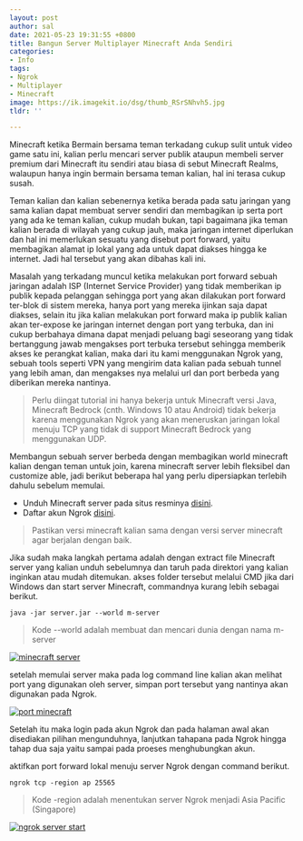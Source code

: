 ```yaml
---
layout: post
author: sal
date: 2021-05-23 19:31:55 +0800
title: Bangun Server Multiplayer Minecraft Anda Sendiri
categories:
- Info
tags:
- Ngrok
- Multiplayer
- Minecraft
image: https://ik.imagekit.io/dsg/thumb_RSrSNhvh5.jpg
tldr: ''

---
```

Minecraft ketika Bermain bersama teman terkadang cukup sulit untuk video game satu ini, kalian perlu mencari server publik ataupun membeli server premium dari Minecraft itu sendiri atau biasa di sebut Minecraft Realms, walaupun hanya ingin bermain bersama teman kalian, hal ini terasa cukup susah.

Teman kalian dan kalian sebenernya ketika berada pada satu jaringan yang sama kalian dapat membuat server sendiri dan membagikan ip serta port yang ada ke teman kalian, cukup mudah bukan, tapi bagaimana jika teman kalian berada di wilayah yang cukup jauh, maka jaringan internet diperlukan dan hal ini memerlukan sesuatu yang disebut port forward, yaitu membagikan alamat ip lokal yang ada untuk dapat diakses hingga ke internet. Jadi hal tersebut yang akan dibahas kali ini.

Masalah yang terkadang muncul ketika melakukan port forward sebuah jaringan adalah ISP (Internet Service Provider) yang tidak memberikan ip publik kepada pelanggan sehingga port yang akan dilakukan port forward ter-blok di sistem mereka, hanya port yang mereka ijinkan saja dapat diakses, selain itu jika kalian melakukan port forward maka ip publik kalian akan ter-expose ke jaringan internet dengan port yang terbuka, dan ini cukup berbahaya dimana dapat menjadi peluang bagi seseorang yang tidak bertanggung jawab mengakses port terbuka tersebut sehingga memberik akses ke perangkat kalian, maka dari itu kami menggunakan Ngrok yang, sebuah tools seperti VPN yang mengirim data kalian pada sebuah tunnel yang lebih aman, dan mengakses nya melalui url dan port berbeda yang diberikan mereka nantinya.

> Perlu diingat tutorial ini hanya bekerja untuk Minecraft versi Java, Minecraft Bedrock (cnth. Windows 10 atau Android) tidak bekerja karena menggunakan Ngrok yang akan meneruskan jaringan lokal menuju TCP yang tidak di support Minecraft Bedrock yang menggunakan UDP.

Membangun sebuah server berbeda dengan membagikan world minecraft kalian dengan teman untuk join, karena minecraft server lebih fleksibel dan customize able, jadi berikut beberapa hal yang perlu dipersiapkan terlebih dahulu sebelum memulai.

* Unduh Minecraft server pada situs resminya [disini](https://www.minecraft.net/en-us/download/server).
* Daftar akun Ngrok [disini](https://ngrok.com/).

> Pastikan versi minecraft kalian sama dengan versi server minecraft agar berjalan dengan baik.

Jika sudah maka langkah pertama adalah dengan extract file Minecraft server yang kalian unduh sebelumnya dan taruh pada direktori yang kalian inginkan atau mudah ditemukan. akses folder tersebut melalui CMD jika dari Windows dan start server Minecraft, commandnya kurang lebih sebagai berikut.

    java -jar server.jar --world m-server

> Kode --world adalah membuat dan mencari dunia dengan nama m-server

<a href="https://ik.imagekit.io/dsg/m-server_aAVedRiqJ.png" class="glightbox">
<img src="https://ik.imagekit.io/dsg/m-server_aAVedRiqJ.png" alt="minecraft server" />
</a>

setelah memulai server maka pada log command line kalian akan melihat port yang digunakan oleh server, simpan port tersebut yang nantinya akan digunakan pada Ngrok.

<a href="https://ik.imagekit.io/dsg/m-server-1_xmoCcluHo.png" class="glightbox">
<img src="https://ik.imagekit.io/dsg/m-server-1_xmoCcluHo.png" alt="port minecraft" />
</a>

Setelah itu maka login pada akun Ngrok dan pada halaman awal akan disediakan pilihan mengunduhnya, lanjutkan tahapana pada Ngrok hingga tahap dua saja yaitu sampai pada proeses menghubungkan akun.

aktifkan port forward lokal menuju server Ngrok dengan command berikut.

    ngrok tcp -region ap 25565

> Kode -region adalah menentukan server Ngrok menjadi Asia Pacific (Singapore)

<a href="https://ik.imagekit.io/dsg/m-server-2_1vxepPxJG.png" class="glightbox">
<img src="https://ik.imagekit.io/dsg/m-server-2_1vxepPxJG.png" alt="ngrok server start" />
</a>